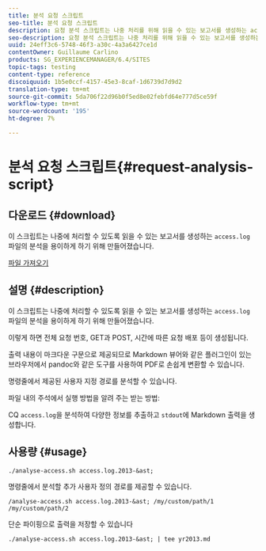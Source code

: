 ```yaml
---
title: 분석 요청 스크립트
seo-title: 분석 요청 스크립트
description: 요청 분석 스크립트는 나중 처리를 위해 읽을 수 있는 보고서를 생성하는 access.log 파일의 분석을 용이하게 하기 위해 수행됩니다
seo-description: 요청 분석 스크립트는 나중 처리를 위해 읽을 수 있는 보고서를 생성하는 access.log 파일의 분석을 용이하게 하기 위해 수행됩니다
uuid: 24eff3c6-5748-46f3-a30c-4a3a6427ce1d
contentOwner: Guillaume Carlino
products: SG_EXPERIENCEMANAGER/6.4/SITES
topic-tags: testing
content-type: reference
discoiquuid: 1b5e0ccf-4157-45e3-8caf-1d6739d7d9d2
translation-type: tm+mt
source-git-commit: 5da706f22d96b0f5ed8e02febfd64e777d5ce59f
workflow-type: tm+mt
source-wordcount: '195'
ht-degree: 7%

---
```



# 분석 요청 스크립트{#request-analysis-script}

## 다운로드 {#download}

이 스크립트는 나중에 처리할 수 있도록 읽을 수 있는 보고서를 생성하는 `access.log` 파일의 분석을 용이하게 하기 위해 만들어졌습니다.

[파일 가져오기](assets/analyse-access.sh)

## 설명 {#description}

이 스크립트는 나중에 처리할 수 있도록 읽을 수 있는 보고서를 생성하는 `access.log` 파일의 분석을 용이하게 하기 위해 만들어졌습니다.

이렇게 하면 전체 요청 번호, GET과 POST, 시간에 따른 요청 배포 등이 생성됩니다.

출력 내용이 마크다운 구문으로 제공되므로 Markdown 뷰어와 같은 플러그인이 있는 브라우저에서 pandoc와 같은 도구를 사용하여 PDF로 손쉽게 변환할 수 있습니다.

명령줄에서 제공된 사용자 지정 경로를 분석할 수 있습니다.

파일 내의 주석에서 실행 방법을 알려 주는 받는 방법:

CQ `access.log`을 분석하여 다양한 정보를 추출하고 `stdout`에 Markdown 출력을 생성합니다.

## 사용량 {#usage}

`./analyse-access.sh access.log.2013-&ast;`

명령줄에서 분석할 추가 사용자 정의 경로를 제공할 수 있습니다.

`/analyse-access.sh access.log.2013-&ast; /my/custom/path/1 /my/custom/path/2`

단순 파이핑으로 출력을 저장할 수 있습니다

`./analyse-access.sh access.log.2013-&ast; | tee yr2013.md`
